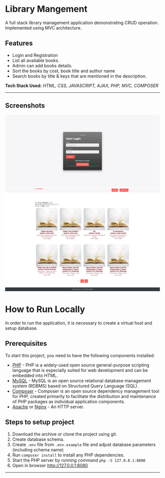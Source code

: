 # Library Mangement

A full stack library management application demonstrating CRUD operation. Implemented using MVC architecture.

## Features

- Login and Registration
- List all available books.
- Admin can add books details.
- Sort the books by cost, book title and author name
- Search books by title & keys that are mentioned in the description.

**Tech Stack Used:** *HTML, CSS, JAVASCRIPT, AJAX, PHP, MVC, COMPOSER*

------

## Screenshots
![alt text](public/img/login.png "Login Page")
![alt text](public/img/home.png "Homepage Page")

# How to Run Locally

In order to run the application, it is necessary to create a virtual host and setup database.

## Prerequisites

To start this project, you need to have the following components installed:

* [PHP](http://php.net) - PHP is a widely-used open source general-purpose scripting language that is especially suited for web development and can be embedded into HTML.
* [MySQL](https://www.mysql.com) - MySQL is an open source relational database management system (RDBMS) based on Structured Query Language (SQL).
* [Composer](https://getcomposer.org) - Composer is an open source dependency management tool for PHP, created primarily to facilitate the distribution and maintenance of PHP packages as individual application components.
* [Apache](https://httpd.apache.org) or [Nginx](https://www.nginx.com) - An HTTP server.


## Steps to setup project

1. Download the archive or clone the project using git.
2. Create database schema.
3. Create `.env` file from `.env.example` file and adjust database parameters (including schema name)
4. Run `composer install` to install any PHP dependencies.
5. Start the PHP server by running command `php -S 127.0.0.1:8080` 
6. Open in browser http://127.0.0.1:8080

------
